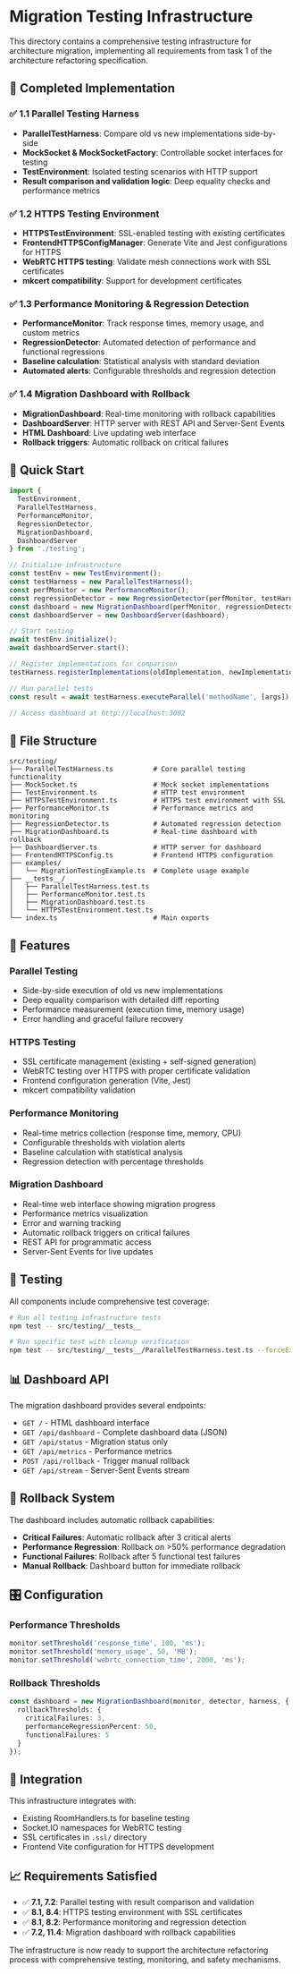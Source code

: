 # Migration Testing Infrastructure

This directory contains a comprehensive testing infrastructure for architecture migration, implementing all requirements from task 1 of the architecture refactoring specification.

## 🎯 Completed Implementation

### ✅ 1.1 Parallel Testing Harness
- **ParallelTestHarness**: Compare old vs new implementations side-by-side
- **MockSocket & MockSocketFactory**: Controllable socket interfaces for testing
- **TestEnvironment**: Isolated testing scenarios with HTTP support
- **Result comparison and validation logic**: Deep equality checks and performance metrics

### ✅ 1.2 HTTPS Testing Environment  
- **HTTPSTestEnvironment**: SSL-enabled testing with existing certificates
- **FrontendHTTPSConfigManager**: Generate Vite and Jest configurations for HTTPS
- **WebRTC HTTPS testing**: Validate mesh connections work with SSL certificates
- **mkcert compatibility**: Support for development certificates

### ✅ 1.3 Performance Monitoring & Regression Detection
- **PerformanceMonitor**: Track response times, memory usage, and custom metrics
- **RegressionDetector**: Automated detection of performance and functional regressions
- **Baseline calculation**: Statistical analysis with standard deviation
- **Automated alerts**: Configurable thresholds and regression detection

### ✅ 1.4 Migration Dashboard with Rollback
- **MigrationDashboard**: Real-time monitoring with rollback capabilities
- **DashboardServer**: HTTP server with REST API and Server-Sent Events
- **HTML Dashboard**: Live updating web interface
- **Rollback triggers**: Automatic rollback on critical failures

## 🚀 Quick Start

```typescript
import { 
  TestEnvironment, 
  ParallelTestHarness, 
  PerformanceMonitor,
  RegressionDetector,
  MigrationDashboard,
  DashboardServer
} from './testing';

// Initialize infrastructure
const testEnv = new TestEnvironment();
const testHarness = new ParallelTestHarness();
const perfMonitor = new PerformanceMonitor();
const regressionDetector = new RegressionDetector(perfMonitor, testHarness);
const dashboard = new MigrationDashboard(perfMonitor, regressionDetector, testHarness);
const dashboardServer = new DashboardServer(dashboard);

// Start testing
await testEnv.initialize();
await dashboardServer.start();

// Register implementations for comparison
testHarness.registerImplementations(oldImplementation, newImplementation);

// Run parallel tests
const result = await testHarness.executeParallel('methodName', [args]);

// Access dashboard at http://localhost:3002
```

## 📁 File Structure

```
src/testing/
├── ParallelTestHarness.ts          # Core parallel testing functionality
├── MockSocket.ts                   # Mock socket implementations
├── TestEnvironment.ts              # HTTP test environment
├── HTTPSTestEnvironment.ts         # HTTPS test environment with SSL
├── PerformanceMonitor.ts           # Performance metrics and monitoring
├── RegressionDetector.ts           # Automated regression detection
├── MigrationDashboard.ts           # Real-time dashboard with rollback
├── DashboardServer.ts              # HTTP server for dashboard
├── FrontendHTTPSConfig.ts          # Frontend HTTPS configuration
├── examples/
│   └── MigrationTestingExample.ts  # Complete usage example
├── __tests__/
│   ├── ParallelTestHarness.test.ts
│   ├── PerformanceMonitor.test.ts
│   ├── MigrationDashboard.test.ts
│   └── HTTPSTestEnvironment.test.ts
└── index.ts                        # Main exports
```

## 🔧 Features

### Parallel Testing
- Side-by-side execution of old vs new implementations
- Deep equality comparison with detailed diff reporting
- Performance measurement (execution time, memory usage)
- Error handling and graceful failure recovery

### HTTPS Testing
- SSL certificate management (existing + self-signed generation)
- WebRTC testing over HTTPS with proper certificate validation
- Frontend configuration generation (Vite, Jest)
- mkcert compatibility validation

### Performance Monitoring
- Real-time metrics collection (response time, memory, CPU)
- Configurable thresholds with violation alerts
- Baseline calculation with statistical analysis
- Regression detection with percentage thresholds

### Migration Dashboard
- Real-time web interface showing migration progress
- Performance metrics visualization
- Error and warning tracking
- Automatic rollback triggers on critical failures
- REST API for programmatic access
- Server-Sent Events for live updates

## 🧪 Testing

All components include comprehensive test coverage:

```bash
# Run all testing infrastructure tests
npm test -- src/testing/__tests__

# Run specific test with cleanup verification
npm test -- src/testing/__tests__/ParallelTestHarness.test.ts --forceExit
```

## 📊 Dashboard API

The migration dashboard provides several endpoints:

- `GET /` - HTML dashboard interface
- `GET /api/dashboard` - Complete dashboard data (JSON)
- `GET /api/status` - Migration status only
- `GET /api/metrics` - Performance metrics
- `POST /api/rollback` - Trigger manual rollback
- `GET /api/stream` - Server-Sent Events stream

## 🔄 Rollback System

The dashboard includes automatic rollback capabilities:

- **Critical Failures**: Automatic rollback after 3 critical alerts
- **Performance Regression**: Rollback on >50% performance degradation  
- **Functional Failures**: Rollback after 5 functional test failures
- **Manual Rollback**: Dashboard button for immediate rollback

## 🎛️ Configuration

### Performance Thresholds
```typescript
monitor.setThreshold('response_time', 100, 'ms');
monitor.setThreshold('memory_usage', 50, 'MB');
monitor.setThreshold('webrtc_connection_time', 2000, 'ms');
```

### Rollback Thresholds
```typescript
const dashboard = new MigrationDashboard(monitor, detector, harness, {
  rollbackThresholds: {
    criticalFailures: 3,
    performanceRegressionPercent: 50,
    functionalFailures: 5
  }
});
```

## 🔗 Integration

This infrastructure integrates with:
- Existing RoomHandlers.ts for baseline testing
- Socket.IO namespaces for WebRTC testing
- SSL certificates in `.ssl/` directory
- Frontend Vite configuration for HTTPS development

## 📈 Requirements Satisfied

- ✅ **7.1, 7.2**: Parallel testing with result comparison and validation
- ✅ **8.1, 8.4**: HTTPS testing environment with SSL certificates  
- ✅ **8.1, 8.2**: Performance monitoring and regression detection
- ✅ **7.2, 11.4**: Migration dashboard with rollback capabilities

The infrastructure is now ready to support the architecture refactoring process with comprehensive testing, monitoring, and safety mechanisms.